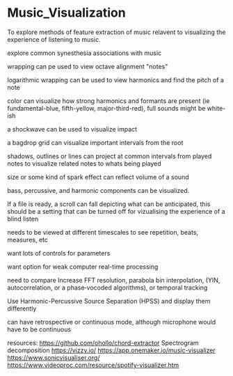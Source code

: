# Music_Visualization
To explore methods of feature extraction of music relavent to visualizing the experience of listening to music.

explore common synesthesia associations with music

wrapping can pe used to view octave alignment "notes"

logarithmic wrapping can be used to view harmonics and find the pitch of a note

color can visualize how strong harmonics and formants are present (ie fundamental-blue, fifth-yellow, major-third-red), full sounds might be white-ish

a shockwave can be used to visualize impact

a bagdrop grid can visualize important intervals from the root

shadows, outlines or lines can project at common intervals from played notes to visualize related notes to whats being played

size or some kind of spark effect can reflect volume of a sound

bass, percussive, and harmonic components can be visualized.

If a file is ready, a scroll can fall depicting what can be anticipated, this should be a setting that can be turned off for vizualising the experience of a blind listen

needs to be viewed at different timescales to see repetition, beats, measures, etc

want lots of controls for parameters

want option for weak computer real-time processing

need to compare Increase FFT resolution, parabola bin interpolation, (YIN, autocorrelation, or a phase‐vocoded algorithms), or temporal tracking

Use Harmonic-Percussive Source Separation (HPSS) and display them differently

can have retrospective or continuous mode, although microphone would have to be continuous

resources:
https://github.com/ohollo/chord-extractor
Spectrogram decomposition
https://vizzy.io/
https://app.onemaker.io/music-visualizer
https://www.sonicvisualiser.org/
https://www.videoproc.com/resource/spotify-visualizer.htm
